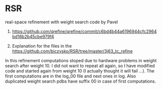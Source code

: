 # RSR
real-space refinement with weight search code by Pavel
1. https://github.com/qrefine/qrefine/commit/c6bd4b44a6196944cfc2964bd16b2b45cbe979f4

2. Explanation  for the files in the https://github.com/biczysko/RSR/tree/master/3j63_tc_refine

In this refinement computations stoped due to hardware problems in weight search after weight 10.
I did not want to repeat all again, so I have modified code and started again from weight 10 (I actually thought it will fail ...).
The first computations are in the log_00 file and next ones in log. Also duplicated weight search pdbs have suffix 00 in case of first computations.
